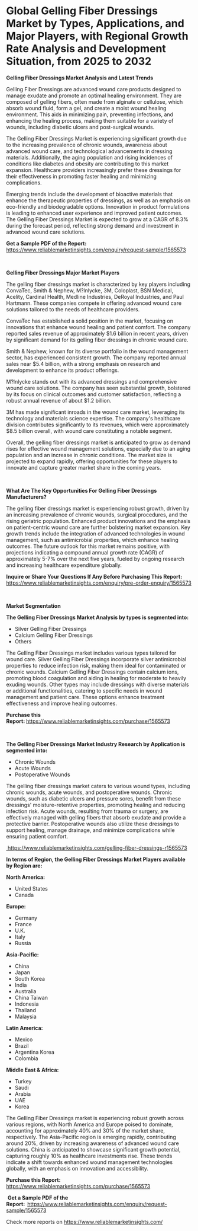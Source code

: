 <p><h1>Global Gelling Fiber Dressings Market by Types, Applications, and Major Players, with Regional Growth Rate Analysis and Development Situation, from 2025 to 2032</h1></p><p><strong>Gelling Fiber Dressings Market Analysis and Latest Trends</strong></p>
<p><p>Gelling Fiber Dressings are advanced wound care products designed to manage exudate and promote an optimal healing environment. They are composed of gelling fibers, often made from alginate or cellulose, which absorb wound fluid, form a gel, and create a moist wound healing environment. This aids in minimizing pain, preventing infections, and enhancing the healing process, making them suitable for a variety of wounds, including diabetic ulcers and post-surgical wounds.</p><p>The Gelling Fiber Dressings Market is experiencing significant growth due to the increasing prevalence of chronic wounds, awareness about advanced wound care, and technological advancements in dressing materials. Additionally, the aging population and rising incidences of conditions like diabetes and obesity are contributing to this market expansion. Healthcare providers increasingly prefer these dressings for their effectiveness in promoting faster healing and minimizing complications.</p><p>Emerging trends include the development of bioactive materials that enhance the therapeutic properties of dressings, as well as an emphasis on eco-friendly and biodegradable options. Innovation in product formulations is leading to enhanced user experience and improved patient outcomes. The Gelling Fiber Dressings Market is expected to grow at a CAGR of 8.3% during the forecast period, reflecting strong demand and investment in advanced wound care solutions.</p></p>
<p><strong>Get a Sample PDF of the Report:&nbsp;</strong> <a href="https://www.reliablemarketinsights.com/enquiry/request-sample/1565573?utm_campaign=2564&utm_medium=2&utm_source=Github&utm_content=ia&utm_term=08032025&utm_id=gelling-fiber-dressings">https://www.reliablemarketinsights.com/enquiry/request-sample/1565573</a></p>
<p>&nbsp;</p>
<p><strong>Gelling Fiber Dressings Major Market Players</strong></p>
<p><p>The gelling fiber dressings market is characterized by key players including ConvaTec, Smith & Nephew, M?lnlycke, 3M, Coloplast, BSN Medical, Acelity, Cardinal Health, Medline Industries, DeRoyal Industries, and Paul Hartmann. These companies compete in offering advanced wound care solutions tailored to the needs of healthcare providers.</p><p>ConvaTec has established a solid position in the market, focusing on innovations that enhance wound healing and patient comfort. The company reported sales revenue of approximately $1.6 billion in recent years, driven by significant demand for its gelling fiber dressings in chronic wound care.</p><p>Smith & Nephew, known for its diverse portfolio in the wound management sector, has experienced consistent growth. The company reported annual sales near $5.4 billion, with a strong emphasis on research and development to enhance its product offerings.</p><p>M?lnlycke stands out with its advanced dressings and comprehensive wound care solutions. The company has seen substantial growth, bolstered by its focus on clinical outcomes and customer satisfaction, reflecting a robust annual revenue of about $1.2 billion.</p><p>3M has made significant inroads in the wound care market, leveraging its technology and materials science expertise. The company's healthcare division contributes significantly to its revenues, which were approximately $8.5 billion overall, with wound care constituting a notable segment.</p><p>Overall, the gelling fiber dressings market is anticipated to grow as demand rises for effective wound management solutions, especially due to an aging population and an increase in chronic conditions. The market size is projected to expand rapidly, offering opportunities for these players to innovate and capture greater market share in the coming years.</p></p>
<p>&nbsp;</p>
<p><strong>What Are The Key Opportunities For Gelling Fiber Dressings Manufacturers?</strong></p>
<p><p>The gelling fiber dressings market is experiencing robust growth, driven by an increasing prevalence of chronic wounds, surgical procedures, and the rising geriatric population. Enhanced product innovations and the emphasis on patient-centric wound care are further bolstering market expansion. Key growth trends include the integration of advanced technologies in wound management, such as antimicrobial properties, which enhance healing outcomes. The future outlook for this market remains positive, with projections indicating a compound annual growth rate (CAGR) of approximately 5-7% over the next five years, fueled by ongoing research and increasing healthcare expenditure globally.</p></p>
<p><strong>Inquire or Share Your Questions If Any Before Purchasing This Report:</strong> <a href="https://www.reliablemarketinsights.com/enquiry/pre-order-enquiry/1565573?utm_campaign=2564&utm_medium=2&utm_source=Github&utm_content=ia&utm_term=08032025&utm_id=gelling-fiber-dressings">https://www.reliablemarketinsights.com/enquiry/pre-order-enquiry/1565573</a></p>
<p>&nbsp;</p>
<p><strong>Market Segmentation</strong></p>
<p><strong>The Gelling Fiber Dressings Market Analysis by types is segmented into:</strong></p>
<p><ul><li>Silver Gelling Fiber Dressings</li><li>Calcium Gelling Fiber Dressings</li><li>Others</li></ul></p>
<p><p>The Gelling Fiber Dressings market includes various types tailored for wound care. Silver Gelling Fiber Dressings incorporate silver antimicrobial properties to reduce infection risk, making them ideal for contaminated or chronic wounds. Calcium Gelling Fiber Dressings contain calcium ions, promoting blood coagulation and aiding in healing for moderate to heavily exuding wounds. Other types may include dressings with diverse materials or additional functionalities, catering to specific needs in wound management and patient care. These options enhance treatment effectiveness and improve healing outcomes.</p></p>
<p><strong>Purchase this Report:&nbsp;</strong><a href="https://www.reliablemarketinsights.com/purchase/1565573?utm_campaign=2564&utm_medium=2&utm_source=Github&utm_content=ia&utm_term=08032025&utm_id=gelling-fiber-dressings">https://www.reliablemarketinsights.com/purchase/1565573</a></p>
<p>&nbsp;</p>
<p><strong>The Gelling Fiber Dressings Market Industry Research by Application is segmented into:</strong></p>
<p><ul><li>Chronic Wounds</li><li>Acute Wounds</li><li>Postoperative Wounds</li></ul></p>
<p><p>The gelling fiber dressings market caters to various wound types, including chronic wounds, acute wounds, and postoperative wounds. Chronic wounds, such as diabetic ulcers and pressure sores, benefit from these dressings' moisture-retentive properties, promoting healing and reducing infection risk. Acute wounds, resulting from trauma or surgery, are effectively managed with gelling fibers that absorb exudate and provide a protective barrier. Postoperative wounds also utilize these dressings to support healing, manage drainage, and minimize complications while ensuring patient comfort.</p></p>
<p><a href="https://www.reliablemarketinsights.com/gelling-fiber-dressings-r1565573?utm_campaign=2564&utm_medium=2&utm_source=Github&utm_content=ia&utm_term=08032025&utm_id=gelling-fiber-dressings">&nbsp;https://www.reliablemarketinsights.com/gelling-fiber-dressings-r1565573</a></p>
<p><strong>In terms of Region, the Gelling Fiber Dressings Market Players available by Region are:</strong></p>
<p>
    <p> <strong> North America: </strong>
        <ul>
            <li>United States</li>
            <li>Canada</li>
        </ul>
        </p> 
    <p> <strong> Europe: </strong>
        <ul>
            <li>Germany</li>
            <li>France</li>
            <li>U.K.</li>
            <li>Italy</li>
            <li>Russia</li>
        </ul>
        </p> 
    <p> <strong> Asia-Pacific: </strong>
        <ul>
            <li>China</li>
            <li>Japan</li>
            <li>South Korea</li>
            <li>India</li>
            <li>Australia</li>
            <li>China Taiwan</li>
            <li>Indonesia</li>
            <li>Thailand</li>
            <li>Malaysia</li>
        </ul>
        </p> 
    <p> <strong> Latin America: </strong>
        <ul>
            <li>Mexico</li>
            <li>Brazil</li>
            <li>Argentina Korea</li>
            <li>Colombia</li>
        </ul>
        </p> 
    <p> <strong> Middle East & Africa: </strong>
        <ul>
            <li>Turkey</li>
            <li>Saudi</li>
            <li>Arabia</li>
            <li>UAE</li>
            <li>Korea</li>
        </ul>
    </p>
    </p>
<p><p>The Gelling Fiber Dressings market is experiencing robust growth across various regions, with North America and Europe poised to dominate, accounting for approximately 40% and 30% of the market share, respectively. The Asia-Pacific region is emerging rapidly, contributing around 20%, driven by increasing awareness of advanced wound care solutions. China is anticipated to showcase significant growth potential, capturing roughly 10% as healthcare investments rise. These trends indicate a shift towards enhanced wound management technologies globally, with an emphasis on innovation and accessibility.</p></p>
<p><strong>Purchase this Report: </strong><a href="https://www.reliablemarketinsights.com/purchase/1565573?utm_campaign=2564&utm_medium=2&utm_source=Github&utm_content=ia&utm_term=08032025&utm_id=gelling-fiber-dressings">https://www.reliablemarketinsights.com/purchase/1565573</a></p>
<p>&nbsp;<strong>Get a Sample PDF of the Report:&nbsp;&nbsp;</strong><a href="https://www.reliablemarketinsights.com/enquiry/request-sample/1565573?utm_campaign=2564&utm_medium=2&utm_source=Github&utm_content=ia&utm_term=08032025&utm_id=gelling-fiber-dressings">https://www.reliablemarketinsights.com/enquiry/request-sample/1565573</a></p>
<p><strong></strong></p>
<p>Check more reports on <a href="https://www.reliablemarketinsights.com/?utm_campaign=2564&utm_medium=2&utm_source=Github&utm_content=ia&utm_term=08032025&utm_id=gelling-fiber-dressings">https://www.reliablemarketinsights.com/</a></p>